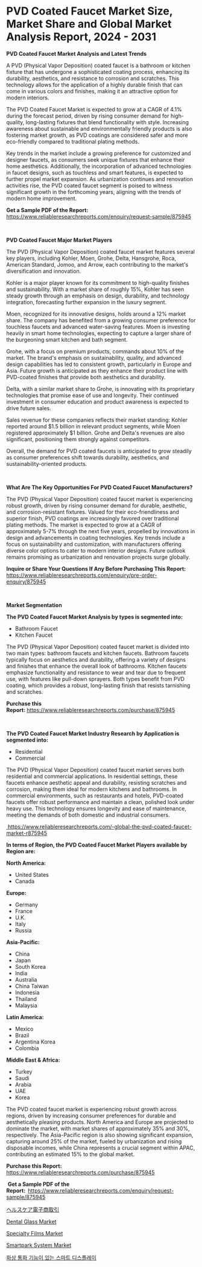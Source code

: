 <p><h1>PVD Coated Faucet Market Size, Market Share and Global Market Analysis Report, 2024 - 2031</h1></p><p><strong>PVD Coated Faucet Market Analysis and Latest Trends</strong></p>
<p><p>A PVD (Physical Vapor Deposition) coated faucet is a bathroom or kitchen fixture that has undergone a sophisticated coating process, enhancing its durability, aesthetics, and resistance to corrosion and scratches. This technology allows for the application of a highly durable finish that can come in various colors and finishes, making it an attractive option for modern interiors.</p><p>The PVD Coated Faucet Market is expected to grow at a CAGR of 4.1% during the forecast period, driven by rising consumer demand for high-quality, long-lasting fixtures that blend functionality with style. Increasing awareness about sustainable and environmentally friendly products is also fostering market growth, as PVD coatings are considered safer and more eco-friendly compared to traditional plating methods.</p><p>Key trends in the market include a growing preference for customized and designer faucets, as consumers seek unique fixtures that enhance their home aesthetics. Additionally, the incorporation of advanced technologies in faucet designs, such as touchless and smart features, is expected to further propel market expansion. As urbanization continues and renovation activities rise, the PVD coated faucet segment is poised to witness significant growth in the forthcoming years, aligning with the trends of modern home improvement.</p></p>
<p><strong>Get a Sample PDF of the Report:&nbsp;</strong> <a href="https://www.reliableresearchreports.com/enquiry/request-sample/875945">https://www.reliableresearchreports.com/enquiry/request-sample/875945</a></p>
<p>&nbsp;</p>
<p><strong>PVD Coated Faucet Major Market Players</strong></p>
<p><p>The PVD (Physical Vapor Deposition) coated faucet market features several key players, including Kohler, Moen, Grohe, Delta, Hansgrohe, Roca, American Standard, Jomoo, and Arrow, each contributing to the market's diversification and innovation. </p><p>Kohler is a major player known for its commitment to high-quality finishes and sustainability. With a market share of roughly 15%, Kohler has seen steady growth through an emphasis on design, durability, and technology integration, forecasting further expansion in the luxury segment.</p><p>Moen, recognized for its innovative designs, holds around a 12% market share. The company has benefited from a growing consumer preference for touchless faucets and advanced water-saving features. Moen is investing heavily in smart home technologies, expecting to capture a larger share of the burgeoning smart kitchen and bath segment.</p><p>Grohe, with a focus on premium products, commands about 10% of the market. The brand's emphasis on sustainability, quality, and advanced design capabilities has led to consistent growth, particularly in Europe and Asia. Future growth is anticipated as they enhance their product line with PVD-coated finishes that provide both aesthetics and durability.</p><p>Delta, with a similar market share to Grohe, is innovating with its proprietary technologies that promise ease of use and longevity. Their continued investment in consumer education and product awareness is expected to drive future sales.</p><p>Sales revenue for these companies reflects their market standing: Kohler reported around $1.5 billion in relevant product segments, while Moen registered approximately $1 billion. Grohe and Delta's revenues are also significant, positioning them strongly against competitors.</p><p>Overall, the demand for PVD coated faucets is anticipated to grow steadily as consumer preferences shift towards durability, aesthetics, and sustainability-oriented products.</p></p>
<p>&nbsp;</p>
<p><strong>What Are The Key Opportunities For PVD Coated Faucet Manufacturers?</strong></p>
<p><p>The PVD (Physical Vapor Deposition) coated faucet market is experiencing robust growth, driven by rising consumer demand for durable, aesthetic, and corrosion-resistant fixtures. Valued for their eco-friendliness and superior finish, PVD coatings are increasingly favored over traditional plating methods. The market is expected to grow at a CAGR of approximately 5-7% through the next five years, propelled by innovations in design and advancements in coating technologies. Key trends include a focus on sustainability and customization, with manufacturers offering diverse color options to cater to modern interior designs. Future outlook remains promising as urbanization and renovation projects surge globally.</p></p>
<p><strong>Inquire or Share Your Questions If Any Before Purchasing This Report:</strong> <a href="https://www.reliableresearchreports.com/enquiry/pre-order-enquiry/875945">https://www.reliableresearchreports.com/enquiry/pre-order-enquiry/875945</a></p>
<p>&nbsp;</p>
<p><strong>Market Segmentation</strong></p>
<p><strong>The PVD Coated Faucet Market Analysis by types is segmented into:</strong></p>
<p><ul><li>Bathroom Faucet</li><li>Kitchen Faucet</li></ul></p>
<p><p>The PVD (Physical Vapor Deposition) coated faucet market is divided into two main types: bathroom faucets and kitchen faucets. Bathroom faucets typically focus on aesthetics and durability, offering a variety of designs and finishes that enhance the overall look of bathrooms. Kitchen faucets emphasize functionality and resistance to wear and tear due to frequent use, with features like pull-down sprayers. Both types benefit from PVD coating, which provides a robust, long-lasting finish that resists tarnishing and scratches.</p></p>
<p><strong>Purchase this Report:&nbsp;</strong><a href="https://www.reliableresearchreports.com/purchase/875945">https://www.reliableresearchreports.com/purchase/875945</a></p>
<p>&nbsp;</p>
<p><strong>The PVD Coated Faucet Market Industry Research by Application is segmented into:</strong></p>
<p><ul><li>Residential</li><li>Commercial</li></ul></p>
<p><p>The PVD (Physical Vapor Deposition) coated faucet market serves both residential and commercial applications. In residential settings, these faucets enhance aesthetic appeal and durability, resisting scratches and corrosion, making them ideal for modern kitchens and bathrooms. In commercial environments, such as restaurants and hotels, PVD-coated faucets offer robust performance and maintain a clean, polished look under heavy use. This technology ensures longevity and ease of maintenance, meeting the demands of both domestic and industrial consumers.</p></p>
<p><a href="https://www.reliableresearchreports.com/-global-the-pvd-coated-faucet-market-r875945">&nbsp;https://www.reliableresearchreports.com/-global-the-pvd-coated-faucet-market-r875945</a></p>
<p><strong>In terms of Region, the PVD Coated Faucet Market Players available by Region are:</strong></p>
<p>
    <p> <strong> North America: </strong>
        <ul>
            <li>United States</li>
            <li>Canada</li>
        </ul>
        </p> 
    <p> <strong> Europe: </strong>
        <ul>
            <li>Germany</li>
            <li>France</li>
            <li>U.K.</li>
            <li>Italy</li>
            <li>Russia</li>
        </ul>
        </p> 
    <p> <strong> Asia-Pacific: </strong>
        <ul>
            <li>China</li>
            <li>Japan</li>
            <li>South Korea</li>
            <li>India</li>
            <li>Australia</li>
            <li>China Taiwan</li>
            <li>Indonesia</li>
            <li>Thailand</li>
            <li>Malaysia</li>
        </ul>
        </p> 
    <p> <strong> Latin America: </strong>
        <ul>
            <li>Mexico</li>
            <li>Brazil</li>
            <li>Argentina Korea</li>
            <li>Colombia</li>
        </ul>
        </p> 
    <p> <strong> Middle East & Africa: </strong>
        <ul>
            <li>Turkey</li>
            <li>Saudi</li>
            <li>Arabia</li>
            <li>UAE</li>
            <li>Korea</li>
        </ul>
    </p>
    </p>
<p><p>The PVD coated faucet market is experiencing robust growth across regions, driven by increasing consumer preferences for durable and aesthetically pleasing products. North America and Europe are projected to dominate the market, with market shares of approximately 35% and 30%, respectively. The Asia-Pacific region is also showing significant expansion, capturing around 25% of the market, fueled by urbanization and rising disposable incomes, while China represents a crucial segment within APAC, contributing an estimated 15% to the global market.</p></p>
<p><strong>Purchase this Report: </strong><a href="https://www.reliableresearchreports.com/purchase/875945">https://www.reliableresearchreports.com/purchase/875945</a></p>
<p>&nbsp;<strong>Get a Sample PDF of the Report:&nbsp;&nbsp;</strong><a href="https://www.reliableresearchreports.com/enquiry/request-sample/875945">https://www.reliableresearchreports.com/enquiry/request-sample/875945</a></p>
<p><strong></strong></p>
<p><p><a href="https://medium.com/@henriettemills1/%E3%83%98%E3%83%AB%E3%82%B9%E3%82%B1%E3%82%A2e%E3%82%B3%E3%83%9E%E3%83%BC%E3%82%B9%E5%B8%82%E5%A0%B4%E3%81%AE%E5%B1%95%E6%9C%9B%E3%81%A8%E5%B8%82%E5%A0%B4%E3%82%B7%E3%82%A7%E3%82%A2%E5%88%86%E6%9E%90-%E6%88%90%E9%95%B7%E3%83%88%E3%83%AC%E3%83%B3%E3%83%89%E3%81%8A%E3%82%88%E3%81%B3%E5%B8%82%E5%A0%B4%E4%BA%88%E6%B8%AC-2024%E5%B9%B4-2031%E5%B9%B4-b8a55b3e01a5">ヘルスケア電子商取引</a></p><p><a href="https://issuu.com/reportprime-2/docs/dental-glass-market-size-2030.pptx_23ad57821a6b88">Dental Glass Market</a></p><p><a href="https://medium.com/@shubham99912151/the-specialty-films-market-prioritizes-cost-control-and-efficiency-enhancement-0e362bb29898">Specialty Films Market</a></p><p><a href="https://www.linkedin.com/pulse/strategic-market-insights-global-smartpark-system-2024-jogwc?trackingId=83jNvu3NTAWFNBNoLcUoiQ%3D%3D">Smartpark System Market</a></p><p><a href="https://medium.com/@greggibson7876/%EC%84%B8%EA%B3%84-smart-display-with-video-calling-market-%EC%9D%80-2024%EC%97%90%EC%84%9C-2031%EB%A1%9C-%EC%97%B0%ED%8F%89%EA%B7%A0-%EC%A6%9D%EA%B0%80%EC%9C%A8%EC%9D%84-%EB%B3%B4%EC%9D%BC-%EA%B2%83%EC%9C%BC%EB%A1%9C-%EC%98%88%EC%83%81%EB%90%A9%EB%8B%88%EB%8B%A4-dd02ce545d48">화상 통화 기능이 있는 스마트 디스플레이</a></p></p>
